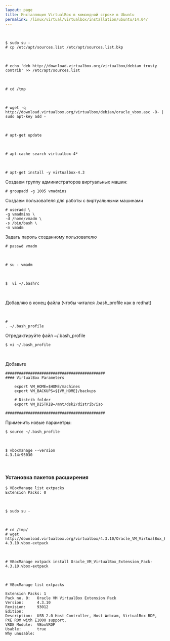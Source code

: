 ```yaml
---
layout: page
title: Инсталляция VirtualBox в командной строке в Ubuntu
permalink: /linux/virtual/virtualbox/installation/ubuntu/14.04/
---
```


<br/>


    $ sudo su -
    # cp /etc/apt/sources.list /etc/apt/sources.list.bkp

<br/>

    # echo 'deb http://download.virtualbox.org/virtualbox/debian trusty contrib' >> /etc/apt/sources.list

<br/>

    # cd /tmp

<br/>

    # wget -q http://download.virtualbox.org/virtualbox/debian/oracle_vbox.asc -O- | sudo apt-key add -

<br/>

    # apt-get update

<br/>

    # apt-cache search virtualbox-4*

<br/>

    # apt-get install -y virtualbox-4.3


Создаем группу администраторов виртуальных машин:

    # groupadd -g 1005 vmadmins


Создаем пользователя для работы с виртуальными машинами

    # useradd \
    -g vmadmins \
    -d /home/vmadm \
    -s /bin/bash \
    -m vmadm


Задать пароль созданному пользователю

    # passwd vmadm

<br/>

    # su - vmadm

<br/>

    $  vi ~/.bashrc

<br/>

Добавляю в конец файла (чтобы читался .bash_profile как в redhat)

<br/>

    #
    . ~/.bash_profile


Отредактируйте файл ~/.bash_profile

    $ vi ~/.bash_profile

<br/>

Добавьте

    ############################################
    #### VirtualBox Parameters

        export VM_HOME=$HOME/machines
        export VM_BACKUPS=${VM_HOME}/backups

        # Distrib folder
        export VM_DISTRIB=/mnt/dsk2/distrib/iso

    ############################################


Применить новые параметры:

    $ source ~/.bash_profile  

<br/>

    $ vboxmanage --version
    4.3.14r95030

<br/>

### Установка пакетов расширения

    $ VBoxManage list extpacks
    Extension Packs: 0

<br/>

    $ sudo su -

<br/>

    # cd /tmp/
    # wget http://download.virtualbox.org/virtualbox/4.3.10/Oracle_VM_VirtualBox_Extension_Pack-4.3.10.vbox-extpack

<br/>

    # VBoxManage extpack install Oracle_VM_VirtualBox_Extension_Pack-4.3.10.vbox-extpack

<br/>

    # VBoxManage list extpacks

    Extension Packs: 1
    Pack no. 0:   Oracle VM VirtualBox Extension Pack
    Version:      4.3.10
    Revision:     93012
    Edition:
    Description:  USB 2.0 Host Controller, Host Webcam, VirtualBox RDP, PXE ROM with E1000 support.
    VRDE Module:  VBoxVRDP
    Usable:       true
    Why unusable:
